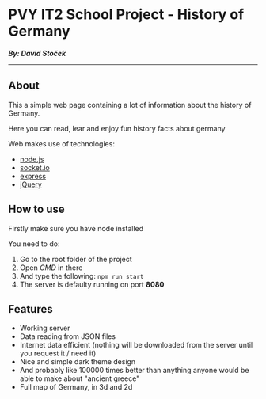 # PVY IT2 School Project - History of Germany
 
***By: David Stoček***

---

## About

This a simple web page containing a lot of information about the history of Germany.

Here you can read, lear and enjoy fun history facts about germany

Web makes use of technologies:
- [node.js](https://nodejs.org/en/)
- [socket.io](https://socket.io/)
- [express](https://expressjs.com/)
- [jQuery](https://jquery.com/)

## How to use

Firstly make sure you have node installed

You need to do:
1. Go to the root folder of the project
2. Open *CMD* in there
3. And type the following: `npm run start` 
4. The server is defaulty running on port **8080**

## Features

- Working server
- Data reading from JSON files
- Internet data efficient (nothing will be downloaded from the server until you request it / need it)
- Nice and simple dark theme design
- And probably like 100000 times better than anything anyone would be able to make about "ancient greece"
- Full map of Germany, in 3d and 2d

